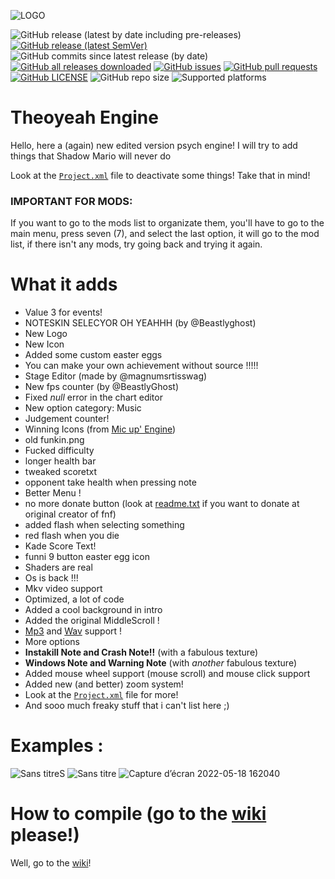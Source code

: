 ![LOGO](https://user-images.githubusercontent.com/97792861/169069737-12fc30e1-4f59-438d-8988-a975ad454d0b.png)


![GitHub release (latest by date including pre-releases)](https://img.shields.io/github/v/release/Theoyeah/Theoyeah-Engine?include_prereleases&label=latest%20version)
[![GitHub release (latest SemVer)](https://img.shields.io/github/v/release/Theoyeah/Theoyeah-Engine?style=flat-square&label=latest%20stable%20version)](https://github.com/Theoyeah/Theoyeah-Engine/releases/latest)
![GitHub commits since latest release (by date)](https://img.shields.io/github/commits-since/Theoyeah/Theoyeah-Engine/latest)
[![GitHub all releases downloaded](https://img.shields.io/github/downloads/Theoyeah/Theoyeah-Engine/total?style=flat-square)](https://github.com/Theoyeah/Theoyeah-Engine/releases) [![GitHub issues](https://img.shields.io/github/issues/Theoyeah/Theoyeah-Engine)](https://github.com/Theoyeah/Theoyeah-Engine/issues) [![GitHub pull requests](https://img.shields.io/github/issues-pr/Theoyeah/Theoyeah-Engine)](https://github.com/Theoyeah/Theoyeah-Engine/pulls) []() []()
[![GitHub LICENSE](https://img.shields.io/github/license/Theoyeah/Theoyeah-Engine?style=flat-square)](https://github.com/Theoyeah/Theoyeah-Engine/blob/main/LICENSE) ![GitHub repo size](https://img.shields.io/github/repo-size/Theoyeah/Theoyeah-Engine)  ![Supported platforms](https://img.shields.io/badge/supported%20platforms-windows%2C%20macOS%2C%20linux%2C%20html5-red)





# Theoyeah Engine

Hello, here a (again) new edited version psych engine!
I will try to add things that Shadow Mario will never do

Look at the [`Project.xml`](Project.xml) file to deactivate some things! Take that in mind!

### IMPORTANT FOR MODS:
If you want to go to the mods list to organizate them, you'll have to go to the main menu, press seven (7), and select the last option, it will go to the mod list, if there isn't any mods, try going back and trying it again.

# What it adds

- Value 3 for events!
- NOTESKIN SELECYOR OH YEAHHH (by @Beastlyghost)
- New Logo
- New Icon
- Added some custom easter eggs
- You can make your own achievement without source !!!!!
- Stage Editor (made by @magnumsrtisswag)
- New fps counter (by @BeastlyGhost)
- Fixed _null_ error in the chart editor
- New option category: Music
- Judgement counter!
- Winning Icons (from [Mic up' Engine](https://github.com/Verwex/Funkin-Mic-d-Up-SC))
- old funkin.png
- Fucked difficulty
- longer health bar
- tweaked scoretxt
- opponent take health when pressing note
- Better Menu !
- no more donate button (look at [readme.txt](art/readme.txt) if you want to donate at original creator of fnf)
- added flash when selecting something
- red flash when you die
- Kade Score Text!
- funni 9 button easter egg icon
- Shaders are real
- Os is back !!!
- Mkv video support
- Optimized, a lot of code
- Added a cool background in intro
- Added the original MiddleScroll !
- [Mp3](Project.xml#L54) and [Wav](Project.xml#L55) support !
- More options
- **Instakill Note and Crash Note!!** (with a fabulous texture)
- **Windows Note and Warning Note** (with *another* fabulous texture)
- Added mouse wheel support (mouse scroll) and mouse click support
- Added new (and better) zoom system!
- Look at the [`Project.xml`](Project.xml) file for more!
- And sooo much freaky stuff that i can't list here ;)
# Examples :
![Sans titreS](https://user-images.githubusercontent.com/97792861/169879482-ba19602c-7dc7-49d7-9243-726921786b56.png)
![Sans titre](https://user-images.githubusercontent.com/97792861/169879499-c3fcfbac-5aa5-4605-b67b-f51926aca639.png)
![Capture d’écran 2022-05-18 162040](https://user-images.githubusercontent.com/97792861/169879520-a04d38eb-ab6f-4c54-9d36-a1c4f6920d20.png)






# How to compile (go to the [wiki](https://github.com/Theoyeah/Theoyeah-Engine/wiki) please!)
Well, go to the [wiki](https://github.com/Theoyeah/Theoyeah-Engine/wiki)!

